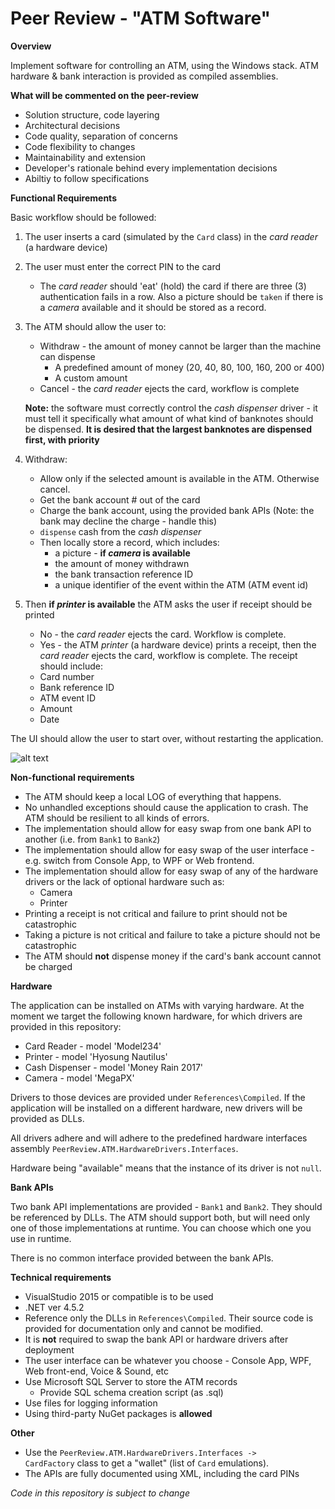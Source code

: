 # Peer Review - "ATM Software"

**Overview**

Implement software for controlling an ATM, using the Windows stack. ATM hardware & bank interaction is provided as compiled assemblies.

**What will be commented on the peer-review**

- Solution structure, code layering
- Architectural decisions
- Code quality, separation of concerns
- Code flexibility to changes
- Maintainability and extension
- Developer's rationale behind every implementation decisions
- Abiltiy to follow specifications

**Functional Requirements**

Basic workflow should be followed:
1. The user inserts a card (simulated by the <code>Card</code> class) in the _card reader_ (a hardware device)
2. The user must enter the correct PIN to the card
   - The _card reader_ should 'eat' (hold) the card if there are three (3) authentication fails in a row. Also a picture should be <code>taken</code> if there is a _camera_ available and it should be stored as a record.
3. The ATM should allow the user to:
   - Withdraw - the amount of money cannot be larger than the machine can dispense
     - A predefined amount of money (20, 40, 80, 100, 160, 200 or 400)
     - A custom amount
   - Cancel - the _card reader_ ejects the card, workflow is complete
   
   **Note:** the software must correctly control the _cash dispenser_ driver - it must tell it specifically what amount of what kind of banknotes should be dispensed. **It is desired that the largest banknotes are dispensed first, with priority**
4. Withdraw:
   - Allow only if the selected amount is available in the ATM. Otherwise cancel.
   - Get the bank account # out of the card
   - Charge the bank account, using the provided bank APIs (Note: the bank may decline the charge - handle this)
   - <code>dispense</code> cash from the _cash dispenser_
   - Then locally store a record, which includes:
     - a picture - **if _camera_ is available**
     - the amount of money withdrawn
     - the bank transaction reference ID
     - a unique identifier of the event within the ATM (ATM event id) 
5. Then **if _printer_ is available** the ATM asks the user if receipt should be printed
   - No - the _card reader_ ejects the card. Workflow is complete.
   - Yes - the ATM _printer_ (a hardware device) prints a receipt, then the _card reader_ ejects the card, workflow is complete. The receipt should include:
    - Card number
    - Bank reference ID
    - ATM event ID
    - Amount
    - Date

The UI should allow the user to start over, without restarting the application.

![alt text](https://i.imgur.com/7dIfgGL.png)

**Non-functional requirements**

- The ATM should keep a local LOG of everything that happens.
- No unhandled exceptions should cause the application to crash. The ATM should be resilient to all kinds of errors.
- The implementation should allow for easy swap from one bank API to another (i.e. from <code>Bank1</code> to <code>Bank2</code>)
- The implementation should allow for easy swap of the user interface - e.g. switch from Console App, to WPF or Web frontend.
- The implementation should allow for easy swap of any of the hardware drivers or the lack of optional hardware such as:
   - Camera
   - Printer
- Printing a receipt is not critical and failure to print should not be catastrophic
- Taking a picture is not critical and failure to take a picture should not be catastrophic
- The ATM should **not** dispense money if the card's bank account cannot be charged


**Hardware**

The application can be installed on ATMs with varying hardware. At the moment we target the following known hardware, for which drivers are provided in this repository:
- Card Reader - model 'Model234'
- Printer - model 'Hyosung Nautilus'
- Cash Dispenser - model 'Money Rain 2017'
- Camera - model 'MegaPX'

Drivers to those devices are provided under <code>References\Compiled</code>. If the application will be installed on a different hardware, new drivers will be provided as DLLs.

All drivers adhere and will adhere to the predefined hardware interfaces assembly <code>PeerReview.ATM.HardwareDrivers.Interfaces</code>.

Hardware being "available" means that the instance of its driver is not <code>null</code>.
   
 **Bank APIs**
 
 Two bank API implementations are provided - <code>Bank1</code> and <code>Bank2</code>. They should be referenced by DLLs. The ATM should support both, but will need only one of those implementations at runtime. You can choose which one you use in runtime.
 
 There is no common interface provided between the bank APIs.

**Technical requirements**

- VisualStudio 2015 or compatible is to be used
- .NET ver 4.5.2
- Reference only the DLLs in <code>References\Compiled</code>. Their source code is provided for documentation only and cannot be modified.
- It is **not** required to swap the bank API or hardware drivers after deployment
- The user interface can be whatever you choose - Console App, WPF, Web front-end, Voice & Sound, etc
- Use Microsoft SQL Server to store the ATM records
   - Provide SQL schema creation script (as .sql)
- Use files for logging information
- Using third-party NuGet packages is **allowed**

**Other**

- Use the <code>PeerReview.ATM.HardwareDrivers.Interfaces -> CardFactory</code> class to get a "wallet" (list of <code>Card</code> emulations).
- The APIs are fully documented using XML, including the card PINs

_Code in this repository is subject to change_
